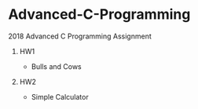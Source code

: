 # Advanced-C-Programming
2018 Advanced C Programming Assignment

1. HW1
    * Bulls and Cows


2. HW2
    * Simple Calculator 
